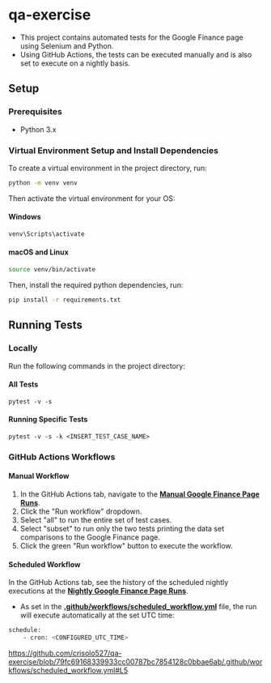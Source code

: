 # qa-exercise
- This project contains automated tests for the Google Finance page using Selenium and Python.
- Using GitHub Actions, the tests can be executed manually and is also set to execute on a nightly basis.
  
## Setup

### Prerequisites
- Python 3.x

### Virtual Environment Setup and Install Dependencies
To create a virtual environment in the project directory, run:
```sh
python -m venv venv
```
Then activate the virtual environment for your OS:
#### Windows
```sh
venv\Scripts\activate
```
#### macOS and Linux
```sh
source venv/bin/activate
```

Then, install the required python dependencies, run:
```sh
pip install -r requirements.txt
```

## Running Tests

### Locally
Run the following commands in the project directory:

#### All Tests
```command
pytest -v -s
```

#### Running Specific Tests
```command
pytest -v -s -k <INSERT_TEST_CASE_NAME>
```

### GitHub Actions Workflows

#### Manual Workflow
1. In the GitHub Actions tab, navigate to the **[Manual Google Finance Page Runs](https://github.com/crisolo527/qa-exercise/actions/workflows/manual_workflow.yml)**.
2. Click the "Run workflow" dropdown.
3. Select "all" to run the entire set of test cases.
4. Select "subset" to run only the two tests printing the data set comparisons to the Google Finance page.
5. Click the green "Run workflow" button to execute the workflow.

#### Scheduled Workflow
In the GitHub Actions tab, see the history of the scheduled nightly executions at the **[Nightly Google Finance Page Runs](https://github.com/crisolo527/qa-exercise/actions/workflows/scheduled_workflow.yml)**.
- As set in the **[.github/workflows/scheduled_workflow.yml](https://github.com/crisolo527/qa-exercise/blob/main/.github/workflows/scheduled_workflow.yml)** file, the run will execute automatically at the set UTC time:
```sh
schedule:
    - cron: <CONFIGURED_UTC_TIME>
```    

https://github.com/crisolo527/qa-exercise/blob/79fc69168339933cc00787bc7854128c0bbae6ab/.github/workflows/scheduled_workflow.yml#L5
